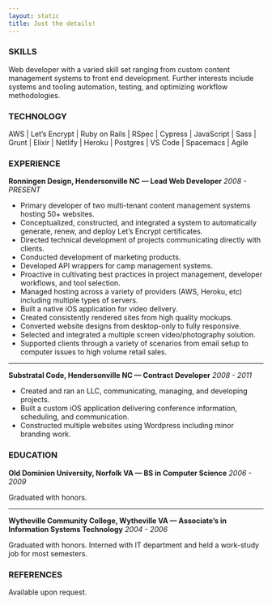```yaml
---
layout: static
title: Just the details!
---
```

### SKILLS

Web developer with a varied skill set ranging from custom content management systems to front end development. Further interests include systems and tooling automation, testing, and optimizing workflow methodologies.

### TECHNOLOGY

AWS &#124; Let’s Encrypt &#124; Ruby on Rails &#124; RSpec &#124; Cypress &#124; JavaScript &#124; Sass &#124; Grunt &#124; Elixir &#124; Netlify &#124; Heroku &#124; Postgres &#124; VS Code &#124; Spacemacs &#124; Agile

### EXPERIENCE

**Ronningen Design, Hendersonville NC — Lead Web Developer**
_2008 - PRESENT_

* Primary developer of two multi-tenant content management systems hosting 50+ websites.
* Conceptualized, constructed, and integrated a system to automatically generate, renew, and deploy Let’s Encrypt certificates.
* Directed technical development of projects communicating directly with clients.
* Conducted development of marketing products.
* Developed API wrappers for camp management systems.
* Proactive in cultivating best practices in project management, developer workflows, and tool selection.
* Managed hosting across a variety of providers (AWS, Heroku, etc) including multiple types of servers.
* Built a native iOS application for video delivery.
* Created consistently rendered sites from high quality mockups.
* Converted website designs from desktop-only to fully responsive.
* Selected and integrated a multiple screen video/photography solution.
* Supported clients through a variety of scenarios from email setup to computer issues to high volume retail sales.

---

**Substratal Code, Hendersonville NC — Contract Developer**
_2008 - 2011_

* Created and ran an LLC, communicating, managing, and developing projects.
* Built a custom iOS application delivering conference information, scheduling, and communication.
* Constructed multiple websites using Wordpress including minor branding work.

### EDUCATION

**Old Dominion University, Norfolk VA — BS in Computer Science**
_2006 - 2009_

Graduated with honors.

---

**Wytheville Community College, Wytheville VA — Associate’s in Information Systems Technology**
_2004 - 2006_

Graduated with honors. Interned with IT department and held a work-study job for most semesters.

### REFERENCES

Available upon request.
